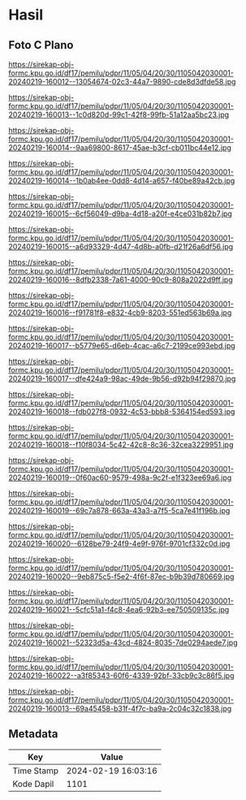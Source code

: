 # Hasil

## Foto C Plano

https://sirekap-obj-formc.kpu.go.id/df17/pemilu/pdpr/11/05/04/20/30/1105042030001-20240219-160012--13054674-02c3-44a7-9890-cde8d3dfde58.jpg

https://sirekap-obj-formc.kpu.go.id/df17/pemilu/pdpr/11/05/04/20/30/1105042030001-20240219-160013--1c0d820d-99c1-42f8-99fb-51a12aa5bc23.jpg

https://sirekap-obj-formc.kpu.go.id/df17/pemilu/pdpr/11/05/04/20/30/1105042030001-20240219-160014--9aa69800-8617-45ae-b3cf-cb011bc44e12.jpg

https://sirekap-obj-formc.kpu.go.id/df17/pemilu/pdpr/11/05/04/20/30/1105042030001-20240219-160014--1b0ab4ee-0dd8-4d14-a657-f40be89a42cb.jpg

https://sirekap-obj-formc.kpu.go.id/df17/pemilu/pdpr/11/05/04/20/30/1105042030001-20240219-160015--6cf56049-d9ba-4d18-a20f-e4ce031b82b7.jpg

https://sirekap-obj-formc.kpu.go.id/df17/pemilu/pdpr/11/05/04/20/30/1105042030001-20240219-160015--a6d93329-4d47-4d8b-a0fb-d21f26a6df56.jpg

https://sirekap-obj-formc.kpu.go.id/df17/pemilu/pdpr/11/05/04/20/30/1105042030001-20240219-160016--8dfb2338-7a61-4000-90c9-808a2022d9ff.jpg

https://sirekap-obj-formc.kpu.go.id/df17/pemilu/pdpr/11/05/04/20/30/1105042030001-20240219-160016--f91781f8-e832-4cb9-8203-551ed563b69a.jpg

https://sirekap-obj-formc.kpu.go.id/df17/pemilu/pdpr/11/05/04/20/30/1105042030001-20240219-160017--b5779e65-d6eb-4cac-a6c7-2199ce993ebd.jpg

https://sirekap-obj-formc.kpu.go.id/df17/pemilu/pdpr/11/05/04/20/30/1105042030001-20240219-160017--dfe424a9-98ac-49de-9b56-d92b94f29870.jpg

https://sirekap-obj-formc.kpu.go.id/df17/pemilu/pdpr/11/05/04/20/30/1105042030001-20240219-160018--fdb027f8-0932-4c53-bbb8-5364154ed593.jpg

https://sirekap-obj-formc.kpu.go.id/df17/pemilu/pdpr/11/05/04/20/30/1105042030001-20240219-160018--f10f8034-5c42-42c8-8c36-32cea3229951.jpg

https://sirekap-obj-formc.kpu.go.id/df17/pemilu/pdpr/11/05/04/20/30/1105042030001-20240219-160019--0f60ac60-9579-498a-9c2f-e1f323ee69a6.jpg

https://sirekap-obj-formc.kpu.go.id/df17/pemilu/pdpr/11/05/04/20/30/1105042030001-20240219-160019--69c7a878-663a-43a3-a7f5-5ca7e41f196b.jpg

https://sirekap-obj-formc.kpu.go.id/df17/pemilu/pdpr/11/05/04/20/30/1105042030001-20240219-160020--6128be79-24f9-4e9f-976f-9701cf332c0d.jpg

https://sirekap-obj-formc.kpu.go.id/df17/pemilu/pdpr/11/05/04/20/30/1105042030001-20240219-160020--9eb875c5-f5e2-4f6f-87ec-b9b39d780669.jpg

https://sirekap-obj-formc.kpu.go.id/df17/pemilu/pdpr/11/05/04/20/30/1105042030001-20240219-160021--5cfc51a1-f4c8-4ea6-92b3-ee750509135c.jpg

https://sirekap-obj-formc.kpu.go.id/df17/pemilu/pdpr/11/05/04/20/30/1105042030001-20240219-160021--52323d5a-43cd-4824-8035-7de0294aede7.jpg

https://sirekap-obj-formc.kpu.go.id/df17/pemilu/pdpr/11/05/04/20/30/1105042030001-20240219-160022--a3f85343-60f6-4339-92bf-33cb9c3c86f5.jpg

https://sirekap-obj-formc.kpu.go.id/df17/pemilu/pdpr/11/05/04/20/30/1105042030001-20240219-160013--69a45458-b31f-4f7c-ba9a-2c04c32c1838.jpg


## Metadata

| Key        | Value               |
| ---------- | ------------------- |
| Time Stamp | 2024-02-19 16:03:16 |
| Kode Dapil | 1101                |




